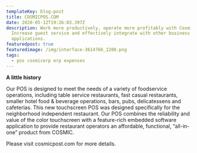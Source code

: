```yaml
---
templateKey: blog-post
title: COSMICPOS.COM
date: 2020-05-12T19:26:03.397Z
description: Work more productively, operate more profitably with Cosmic POS.
  Increase guest service and effectively integrate with other business
  applications.
featuredpost: true
featuredimage: /img/interface-3614766_1280.png
tags:
  - pos cosmicerp erp expenses
---
```

**A little history**

Our POS is designed to meet the needs of a variety of foodservice operations, including table service restaurants, fast casual restaurants, smaller hotel food & beverage operations, bars, pubs, delicatessens and cafeterias. This new touchscreen POS was designed specifically for the neighborhood independent restaurant. Our POS combines the reliability and value of the color touchscreen with a feature-rich embedded software application to provide restaurant operators an affordable, functional, “all-in-one” product from COSMIC.

Please visit cosmicpost.com for more details.